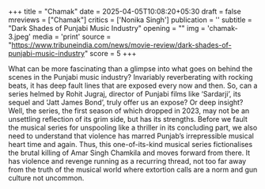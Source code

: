 +++
title = "Chamak"
date = 2025-04-05T10:08:20+05:30
draft = false
mreviews = ["Chamak"]
critics = ['Nonika Singh']
publication = ''
subtitle = "Dark Shades of Punjabi Music Industry"
opening = ""
img = 'chamak-3.jpeg'
media = 'print'
source = "https://www.tribuneindia.com/news/movie-review/dark-shades-of-punjabi-music-industry"
score = 5
+++

What can be more fascinating than a glimpse into what goes on behind the scenes in the Punjabi music industry? Invariably reverberating with rocking beats, it has deep fault lines that are exposed every now and then. So, can a series helmed by Rohit Jugraj, director of Punjabi films like ‘Sardarji’, its sequel and ‘Jatt James Bond’, truly offer us an expose? Or deep insight? Well, the series, the first season of which dropped in 2023, may not be an unsettling reflection of its grim side, but has its strengths. Before we fault the musical series for unspooling like a thriller in its concluding part, we also need to understand that violence has marred Punjab’s irrepressible musical heart time and again. Thus, this one-of-its-kind musical series fictionalises the brutal killing of Amar Singh Chamkila and moves forward from there. It has violence and revenge running as a recurring thread, not too far away from the truth of the musical world where extortion calls are a norm and gun culture not uncommon.
